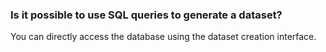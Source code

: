 ### Is it possible to use SQL queries to generate a dataset?

You can directly access the database using the dataset creation interface.


